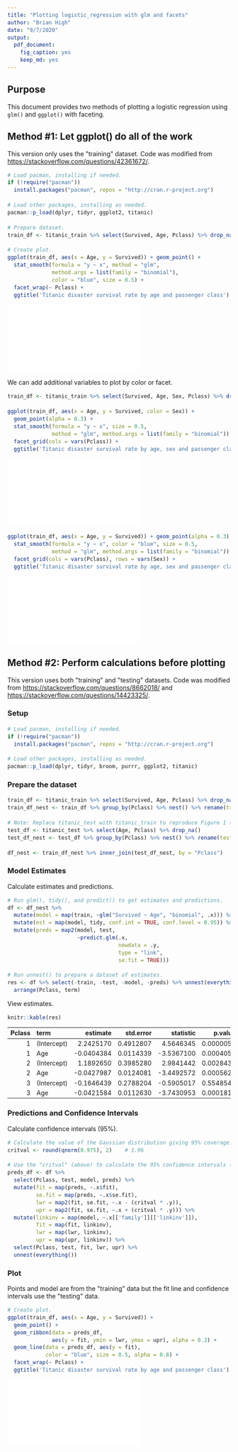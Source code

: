 ```yaml
---
title: "Plotting logistic_regression with glm and facets"
author: "Brian High"
date: "9/7/2020"
output: 
  pdf_document:
    fig_caption: yes
    keep_md: yes
---
```




## Purpose

This document provides two methods of plotting a logistic regression using 
`glm()` and `ggplot()` with faceting.

## Method #1: Let ggplot() do all of the work

This version only uses the "training" dataset. Code was modified from 
https://stackoverflow.com/questions/42361672/.


```r
# Load pacman, installing if needed.
if (!require("pacman")) 
  install.packages("pacman", repos = "http://cran.r-project.org")

# Load other packages, installing as needed.
pacman::p_load(dplyr, tidyr, ggplot2, titanic)

# Prepare dataset.
train_df <- titanic_train %>% select(Survived, Age, Pclass) %>% drop_na()

# Create plot.
ggplot(train_df, aes(x = Age, y = Survived)) + geom_point() + 
  stat_smooth(formula = "y ~ x", method = "glm", 
              method.args = list(family = "binomial"), 
              color = "blue", size = 0.5) + 
  facet_wrap(~ Pclass) + 
  ggtitle('Titanic disaster survival rate by age and passenger class')
```

![Facet by Pclass.](plotting_logistic_regression_with_glm_and_facets_files/figure-latex/example_1_plot-1.pdf) 

We can add additional variables to plot by color or facet.


```r
train_df <- titanic_train %>% select(Survived, Age, Sex, Pclass) %>% drop_na()

ggplot(train_df, aes(x = Age, y = Survived, color = Sex)) + 
  geom_point(alpha = 0.3) + 
  stat_smooth(formula = "y ~ x", size = 0.5, 
              method = "glm", method.args = list(family = "binomial")) + 
  facet_grid(cols = vars(Pclass)) + 
  ggtitle('Titanic disaster survival rate by age, sex and passenger class')
```

![Color by sex.](plotting_logistic_regression_with_glm_and_facets_files/figure-latex/example_1a_plot-1.pdf) 


```r
ggplot(train_df, aes(x = Age, y = Survived)) + geom_point(alpha = 0.3) + 
  stat_smooth(formula = "y ~ x", color = "blue", size = 0.5, 
              method = "glm", method.args = list(family = "binomial")) + 
  facet_grid(cols = vars(Pclass), rows = vars(Sex)) + 
  ggtitle('Titanic disaster survival rate by age, sex and passenger class')
```

![Facet by Pclass and sex.](plotting_logistic_regression_with_glm_and_facets_files/figure-latex/example_1b_plot-1.pdf) 

## Method #2: Perform calculations before plotting

This version uses both "training" and "testing" datasets. Code was modified 
from https://stackoverflow.com/questions/8662018/ and 
https://stackoverflow.com/questions/14423325/.

### Setup


```r
# Load pacman, installing if needed.
if (!require("pacman")) 
  install.packages("pacman", repos = "http://cran.r-project.org")

# Load other packages, installing as needed.
pacman::p_load(dplyr, tidyr, broom, purrr, ggplot2, titanic)
```

### Prepare the dataset


```r
train_df <- titanic_train %>% select(Survived, Age, Pclass) %>% drop_na()
train_df_nest <- train_df %>% group_by(Pclass) %>% nest() %>% rename(train = data)

# Note: Replace titanic_test with titanic_train to reproduce Figure 1 (Method #1).
test_df <- titanic_test %>% select(Age, Pclass) %>% drop_na()
test_df_nest <- test_df %>% group_by(Pclass) %>% nest() %>% rename(test = data)

df_nest <- train_df_nest %>% inner_join(test_df_nest, by = "Pclass")
```

### Model Estimates

Calculate estimates and predictions.


```r
# Run glm(), tidy(), and predict() to get estimates and predictions.
df <- df_nest %>% 
  mutate(model = map(train, ~glm("Survived ~ Age", "binomial", .x))) %>% 
  mutate(est = map(model, tidy, conf.int = TRUE, conf.level = 0.95)) %>%
  mutate(preds = map2(model, test, 
                      ~predict.glm(.x, 
                                   newdata = .y, 
                                   type = "link", 
                                   se.fit = TRUE)))

# Run unnest() to prepare a dataset of estimates.
res <- df %>% select(-train, -test, -model, -preds) %>% unnest(everything()) %>%
  arrange(Pclass, term)
```

View estimates.


```r
knitr::kable(res)
```



| Pclass|term        |   estimate| std.error|  statistic|   p.value|   conf.low|  conf.high|
|------:|:-----------|----------:|---------:|----------:|---------:|----------:|----------:|
|      1|(Intercept) |  2.2425170| 0.4912807|  4.5646345| 0.0000050|  1.3165251|  3.2500813|
|      1|Age         | -0.0404384| 0.0114339| -3.5367100| 0.0004051| -0.0636649| -0.0186515|
|      2|(Intercept) |  1.1892650| 0.3985280|  2.9841442| 0.0028437|  0.4326362|  2.0034998|
|      2|Age         | -0.0427987| 0.0124081| -3.4492572| 0.0005621| -0.0683326| -0.0194074|
|      3|(Intercept) | -0.1646439| 0.2788204| -0.5905017| 0.5548543| -0.7125944|  0.3834310|
|      3|Age         | -0.0421584| 0.0112630| -3.7430953| 0.0001818| -0.0648804| -0.0206502|

### Predictions and Confidence Intervals

Calculate confidence intervals (95%).


```r
# Calculate the value of the Gaussian distribution giving 95% coverage.
critval <- round(qnorm(0.975), 2)    # 1.96

# Use the "critval" (above) to calculate the 95% confidence intervals (lwr, upr).
preds_df <- df %>% 
  select(Pclass, test, model, preds) %>% 
  mutate(fit = map(preds, ~.x$fit), 
         se.fit = map(preds, ~.x$se.fit),
         lwr = map2(fit, se.fit, ~.x - (critval * .y)),
         upr = map2(fit, se.fit, ~.x + (critval * .y))) %>%
  mutate(linkinv = map(model, ~.x[['family']][['linkinv']]),
         fit = map(fit, linkinv),
         lwr = map(lwr, linkinv),
         upr = map(upr, linkinv)) %>%
  select(Pclass, test, fit, lwr, upr) %>%
  unnest(everything())
```

### Plot

Points and model are from the "training" data but the fit line and confidence 
intervals use the "testing" data.


```r
# Create plot.
ggplot(train_df, aes(x = Age, y = Survived)) + 
  geom_point() + 
  geom_ribbon(data = preds_df, 
              aes(y = fit, ymin = lwr, ymax = upr), alpha = 0.2) +
  geom_line(data = preds_df, aes(y = fit), 
            color = "blue", size = 0.5, alpha = 0.8) + 
  facet_wrap(~ Pclass) + 
  ggtitle('Titanic disaster survival rate by age and passenger class')
```

![Smooth line from predict().](plotting_logistic_regression_with_glm_and_facets_files/figure-latex/example_2_plot-1.pdf) 

